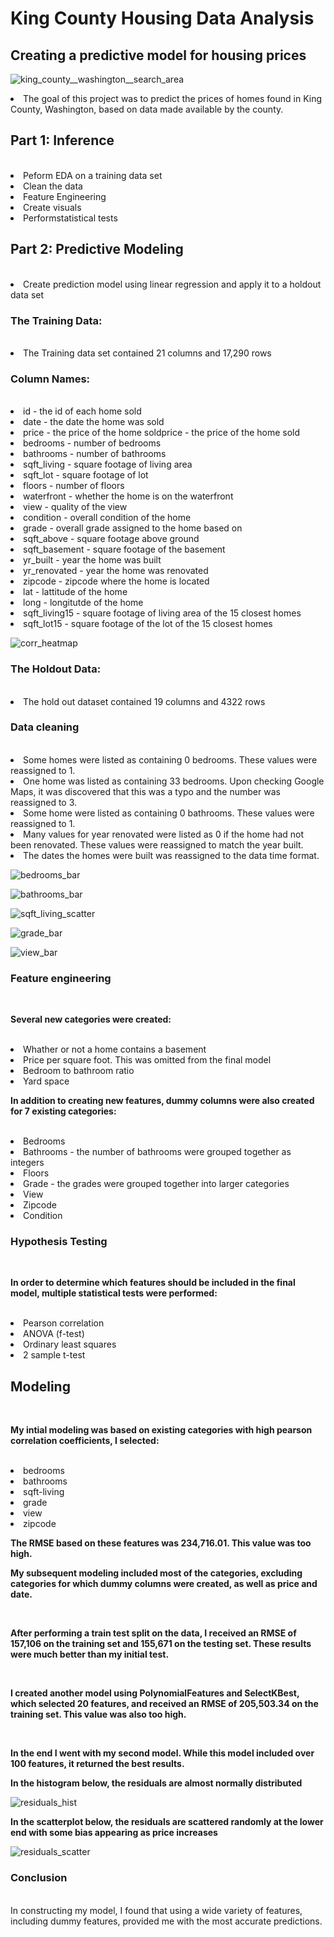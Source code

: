 # King County Housing Data Analysis

## Creating a predictive model for housing prices

![king_county__washington__search_area](images/king_county__washington__search_area.png)

<li>The goal of this project was to predict the prices of homes found in King County, Washington, based on data made available by the county.

## Part 1: Inference

<br>

<li>Peform EDA on a training data set


<li>Clean the data


<li>Feature Engineering


<li>Create visuals


<li>Performstatistical tests


## Part 2: Predictive Modeling
<br>

<li>Create prediction model using linear regression and apply it to a holdout data set




### The Training Data:
<br>

<li>The Training data set contained 21 columns and 17,290 rows

### Column Names:
<br>

<li> id - the id of each home sold


<li>date - the date the home was sold


<li>price - the price of the home soldprice - the price of the home sold


<li>bedrooms - number of bedrooms


<li>bathrooms - number of bathrooms


<li>sqft_living - square footage of living area


<li>sqft_lot - square footage of lot


<li>floors - number of floors


<li>waterfront - whether the home is on the waterfront


<li>view - quality of the view


<li>condition - overall condition of the home


<li>grade - overall grade assigned to the home based on 


<li>sqft_above - square footage above ground


<li>sqft_basement - square footage of the basement


<li>yr_built - year the home was built


<li>yr_renovated - year the home was renovated


<li>zipcode - zipcode where the home is located


<li>lat - lattitude of the home


<li>long - longitutde of the home


<li>sqft_living15 - square footage of living area of the 15 closest homes


<li>sqft_lot15 - square footage of the lot of the 15 closest homes

![corr_heatmap](images/corr_heatmap.png)

### The Holdout Data:
<br>
<li>The hold out dataset contained 19 columns and 4322 rows

### Data cleaning
<br>
<li>Some homes were listed as containing 0 bedrooms. These values were reassigned to 1.

    
<li>One home was listed as containing 33 bedrooms. Upon checking Google Maps, it was discovered that this was a typo and the number was reassigned to 3.

    
<li>Some home were listed as containing 0 bathrooms. These values were reassigned to 1.

    
<li>Many values for year renovated were listed as 0 if the home had not been renovated. These values were reassigned to match the year built.

    
<li>The dates the homes were built was reassigned to the data time format.

![bedrooms_bar](images/bedrooms_bar.png)

![bathrooms_bar](images/bathrooms_bar.png)

![sqft_living_scatter](images/sqft_living_scatter.png)

![grade_bar](images/grade_bar.png)

![view_bar](images/view_bar.png)

### Feature engineering
<br>

**Several new categories were created:**

<br>    
    
<li>Whather or not a home contains a basement

    
<li>Price per square foot. This was omitted from the final model

    
<li>Bedroom to bathroom ratio

    
<li>Yard space

<br>    
    
**In addition to creating new features, dummy columns were also created for 7 existing categories:**

<br>
    
<li>Bedrooms

    
<li>Bathrooms - the number of bathrooms were grouped together as integers

    
<li>Floors

    
<li>Grade - the grades were grouped together into larger categories

    
<li>View

    
<li>Zipcode

    
<li>Condition

### Hypothesis Testing

<br>

**In order to determine which features should be included in the final model, multiple statistical tests were performed:**

<br>

<li>Pearson correlation 

    
<li>ANOVA (f-test)

    
<li>Ordinary least squares

    
<li>2 sample t-test

## Modeling

<br>

**My intial modeling was based on existing categories with high pearson correlation coefficients, I selected:**

<br>

<li>bedrooms
<li>bathrooms
<li>sqft-living
<li>grade
<li>view
<li>zipcode

<br>    
    
**The RMSE based on these features was 234,716.01. This value was too high.**

**My subsequent modeling included most of the categories, excluding categories for which dummy columns were created, as well as price and date.**

<br>

**After performing a train test split on the data, I received an RMSE of 157,106 on the training set and 155,671 on the testing set. These results were much better than my initial test.**

<br>

**I created another model using PolynomialFeatures and SelectKBest, which selected 20 features, and received an RMSE of 205,503.34 on the training set. This value was also too high.**

<br>

**In the end I went with my second model. While this model included over 100 features, it returned the best results.**



**In the histogram below, the residuals are almost normally distributed**

![residuals_hist](images/residuals_hist.png)

**In the scatterplot below, the residuals are scattered randomly at the lower end with some bias appearing as price increases**

![residuals_scatter](images/residuals_scatter.png)

### Conclusion
<br>
In constructing my model, I found that using a wide variety of features, including dummy features, provided me with the most accurate predictions.


